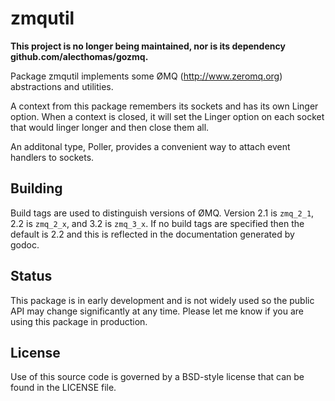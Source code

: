 # zmqutil

**This project is no longer being maintained, nor is its dependency github.com/alecthomas/gozmq.**

Package zmqutil implements some ØMQ (http://www.zeromq.org) abstractions
and utilities.

A context from this package remembers its sockets and has its own Linger
option.  When a context is closed, it will set the Linger option on each
socket that would linger longer and then close them all.

An additonal type, Poller, provides a convenient way to attach event
handlers to sockets.

## Building

Build tags are used to distinguish versions of ØMQ.  Version 2.1 is `zmq_2_1`,
2.2 is `zmq_2_x`, and 3.2 is `zmq_3_x`.  If no build tags are specified then the
default is 2.2 and this is reflected in the documentation generated by godoc.

## Status

This package is in early development and is not widely used so the public API
may change significantly at any time.  Please let me know if you are using this
package in production.

## License

Use of this source code is governed by a BSD-style license that can be found in
the LICENSE file.
